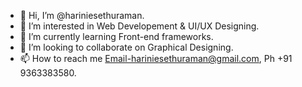 - 👋 Hi, I’m @hariniesethuraman.
- 👀 I’m interested in Web Developement & UI/UX Designing.
- 🌱 I’m currently learning Front-end frameworks.
- 💞️ I’m looking to collaborate on Graphical Designing.
- 📫 How to reach me Email-hariniesethuraman@gmail.com, Ph +91 9363383580.

<!---
harinie2003/harinie2003 is a ✨ special ✨ repository because its `README.md` (this file) appears on your GitHub profile.
You can click the Preview link to take a look at your changes.
--->

